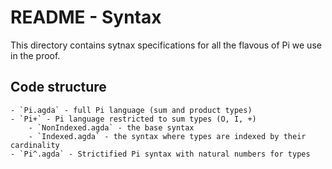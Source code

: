# README - Syntax

This directory contains sytnax specifications for all the flavous of Pi we use in the proof.

## Code structure

    - `Pi.agda` - full Pi language (sum and product types)
    - `Pi+` - Pi language restricted to sum types (O, I, +)
        - `NonIndexed.agda` - the base syntax
        - `Indexed.agda` - the syntax where types are indexed by their cardinality
    - `Pi^.agda` - Strictified Pi syntax with natural numbers for types